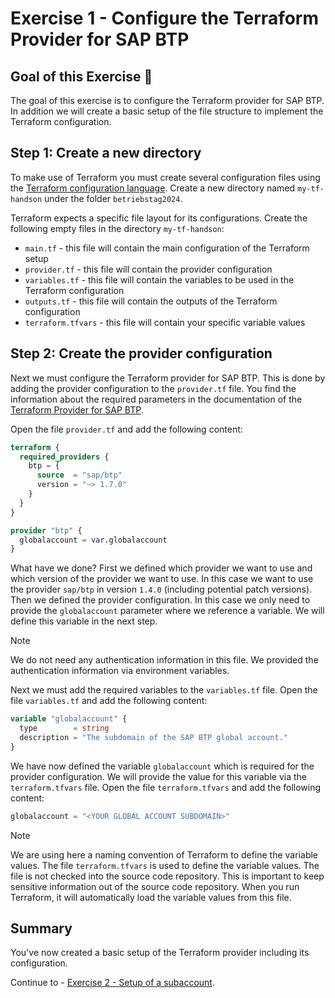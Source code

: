 # Exercise 1 - Configure the Terraform Provider for SAP BTP

## Goal of this Exercise 🎯

The goal of this exercise is to configure the Terraform provider for SAP BTP. In addition we will create a basic setup of the file structure to implement the Terraform configuration.

## Step 1: Create a new directory

To make use of Terraform you must create several configuration files using the [Terraform configuration language](https://developer.hashicorp.com/terraform/language). Create a new directory named `my-tf-handson` under the folder `betriebstag2024`.

Terraform expects a specific file layout for its configurations. Create the following empty files in the directory `my-tf-handson`:

- `main.tf` - this file will contain the main configuration of the Terraform setup
- `provider.tf` - this file will contain the provider configuration
- `variables.tf` - this file will contain the variables to be used in the Terraform configuration
- `outputs.tf` - this file will contain the outputs of the Terraform configuration
- `terraform.tfvars` - this file will contain your specific variable values

## Step 2: Create the provider configuration

Next we must configure the Terraform provider for SAP BTP. This is done by adding the provider configuration to the `provider.tf` file. You find the information about the required parameters in the documentation of the [Terraform Provider for SAP BTP](https://registry.terraform.io/providers/SAP/btp/latest/docs).

Open the file `provider.tf` and add the following content:

```terraform
terraform {
  required_providers {
    btp = {
      source  = "sap/btp"
      version = "~> 1.7.0"
    }
  }
}

provider "btp" {
  globalaccount = var.globalaccount
}
```

What have we done? First we defined which provider we want to use and which version of the provider we want to use. In this case we want to use the provider `sap/btp` in version `1.4.0` (including potential patch versions). Then we defined the provider configuration. In this case we only need to provide the `globalaccount` parameter where we reference a variable. We will define this variable in the next step.

 > [!NOTE]
 > We do not need any authentication information in this file. We provided the authentication information via environment variables.

Next we must add the required variables to the `variables.tf` file. Open the file `variables.tf` and add the following content:

```terraform
variable "globalaccount" {
  type        = string
  description = "The subdomain of the SAP BTP global account."
}
```

We have now defined the variable `globalaccount` which is required for the provider configuration. We will provide the value for this variable via the `terraform.tfvars` file. Open
the file `terraform.tfvars` and add the following content:

```terraform
globalaccount = "<YOUR GLOBAL ACCOUNT SUBDOMAIN>"
```

 > [!NOTE]
 > We are using here a naming convention of Terraform to define the variable values. The file `terraform.tfvars` is used to define the variable values. The file is not checked into the source code repository. This is important to keep sensitive information out of the source code repository. When you run Terraform, it will automatically load the variable values from this file.

## Summary

You've now created a basic setup of the Terraform provider including its configuration.  

Continue to - [Exercise 2 - Setup of a subaccount](../EXERCISE2/README.md).
